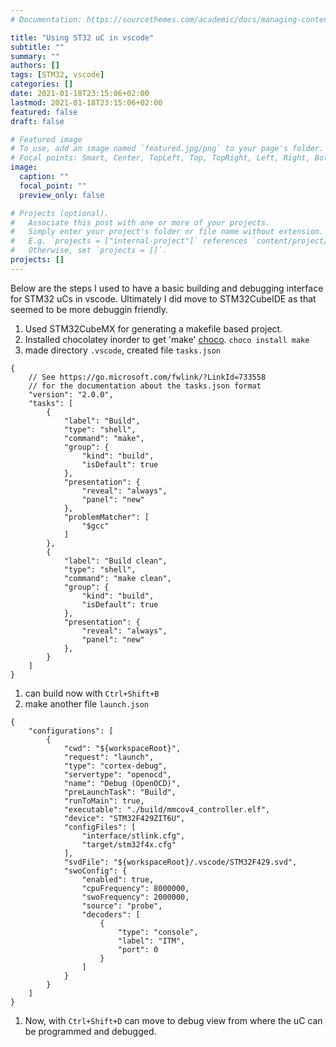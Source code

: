 ```yaml
---
# Documentation: https://sourcethemes.com/academic/docs/managing-content/

title: "Using ST32 uC in vscode"
subtitle: ""
summary: ""
authors: []
tags: [STM32, vscode]
categories: []
date: 2021-01-18T23:15:06+02:00
lastmod: 2021-01-18T23:15:06+02:00
featured: false
draft: false

# Featured image
# To use, add an image named `featured.jpg/png` to your page's folder.
# Focal points: Smart, Center, TopLeft, Top, TopRight, Left, Right, BottomLeft, Bottom, BottomRight.
image:
  caption: ""
  focal_point: ""
  preview_only: false

# Projects (optional).
#   Associate this post with one or more of your projects.
#   Simply enter your project's folder or file name without extension.
#   E.g. `projects = ["internal-project"]` references `content/project/deep-learning/index.md`.
#   Otherwise, set `projects = []`.
projects: []
---
```

Below are the steps I used to have a basic building and debugging interface for STM32 uCs in vscode. 
Ultimately I did move to STM32CubeIDE as that seemed to be more debuggin friendly.

1. Used STM32CubeMX for generating a makefile based project.
1. Installed chocolatey inorder to get 'make' [choco](https://chocolatey.org/install).  `choco install make`
1. made directory `.vscode`, created file `tasks.json`
```
{
    // See https://go.microsoft.com/fwlink/?LinkId=733558
    // for the documentation about the tasks.json format
    "version": "2.0.0",
    "tasks": [
        {
            "label": "Build",
            "type": "shell",
            "command": "make",
            "group": {
                "kind": "build",
                "isDefault": true
            },
            "presentation": {
                "reveal": "always",
                "panel": "new"
            },
            "problemMatcher": [
                "$gcc"
            ]
        },
        {
            "label": "Build clean",
            "type": "shell",
            "command": "make clean",
            "group": {
                "kind": "build",
                "isDefault": true
            },
            "presentation": {
                "reveal": "always",
                "panel": "new"
            },
        }
    ]
}
```    
1. can build now with `Ctrl+Shift+B`
1. make another file `launch.json` 
```
{
    "configurations": [
        {
            "cwd": "${workspaceRoot}",
            "request": "launch",
            "type": "cortex-debug",
            "servertype": "openocd",
            "name": "Debug (OpenOCD)",
            "preLaunchTask": "Build",
            "runToMain": true,
            "executable": "./build/mmcov4_controller.elf",
            "device": "STM32F429ZIT6U",
            "configFiles": [
                "interface/stlink.cfg",
                "target/stm32f4x.cfg"
            ],
            "svdFile": "${workspaceRoot}/.vscode/STM32F429.svd",
            "swoConfig": {
                "enabled": true,
                "cpuFrequency": 8000000,
                "swoFrequency": 2000000,
                "source": "probe",
                "decoders": [
                    {
                        "type": "console",
                        "label": "ITM",
                        "port": 0
                    }
                ]
            }
        }
    ]
}
```
1. Now, with `Ctrl+Shift+D` can move to debug view from where the uC can be programmed and debugged.